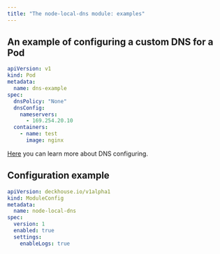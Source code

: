 ```yaml
---
title: "The node-local-dns module: examples"
---
```


## An example of configuring a custom DNS for a Pod

```yaml
apiVersion: v1
kind: Pod
metadata:
  name: dns-example
spec:
  dnsPolicy: "None"
  dnsConfig:
    nameservers:
      - 169.254.20.10
  containers:
    - name: test
      image: nginx
```

[Here](https://kubernetes.io/docs/concepts/services-networking/dns-pod-service/#pod-s-dns-config) you can learn more about DNS configuring.

## Configuration example

```yaml
apiVersion: deckhouse.io/v1alpha1
kind: ModuleConfig
metadata:
  name: node-local-dns
spec:
  version: 1
  enabled: true
  settings:
    enableLogs: true
```
